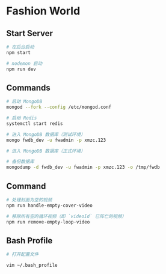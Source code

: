 # Fashion World

## Start Server

```bash
# 在后台启动
npm start

# nodemon 启动
npm run dev
```

## Commands

```bash
# 启动 MongoDB
mongod --fork --config /etc/mongod.conf

# 启动 Redis
systemctl start redis

# 进入 MongoDB 数据库（测试环境）
mongo fwdb_dev -u fwadmin -p xmzc.123

# 进入 MongoDB 数据库（正式环境）

# 备份数据库
mongodump -d fwdb_dev -u fwadmin -p xmzc.123 -o /tmp/fwdb
```

## Command

```bash
# 处理封面为空的视频
npm run handle-empty-cover-video

# 移除所有空的循环视频（即 `videoId` 已阵亡的视频）
npm run remove-empty-loop-video
```

## Bash Profile

```bash
# 打开配置文件

vim ~/.bash_profile
```
